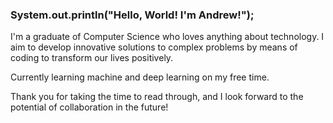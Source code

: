 ### System.out.println("Hello, World! I'm Andrew!");

I'm a graduate of Computer Science who loves anything about technology. I aim to develop innovative solutions to complex problems by means of coding to transform our lives positively.

Currently learning machine and deep learning on my free time. 

Thank you for taking the time to read through, and I look forward to the potential of collaboration in the future!
